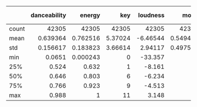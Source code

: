 |       |   danceability |       energy |         key |    loudness |         mode |   speechiness |   acousticness |   instrumentalness |     liveness |      valence |      tempo |   duration_ms |   time_signature |   Unnamed: 0 |
|:------|---------------:|-------------:|------------:|------------:|-------------:|--------------:|---------------:|-------------------:|-------------:|-------------:|-----------:|--------------:|-----------------:|-------------:|
| count |   42305        | 42305        | 42305       | 42305       | 42305        |  42305        |  42305         |       42305        | 42305        | 42305        | 42305      |         42305 |     42305        |     20780    |
| mean  |       0.639364 |     0.762516 |     5.37024 |    -6.46544 |     0.549462 |      0.136561 |      0.0961605 |           0.283048 |     0.214079 |     0.357101 |   147.474  |        250866 |         3.97258  |     10484    |
| std   |       0.156617 |     0.183823 |     3.66614 |     2.94117 |     0.497553 |      0.126168 |      0.170827  |           0.370791 |     0.175576 |     0.2332   |    23.8446 |        102958 |         0.268342 |      6052.36 |
| min   |       0.0651   |     0.000243 |     0       |   -33.357   |     0        |      0.0227   |      1.07e-06  |           0        |     0.0107   |     0.0187   |    57.967  |         25600 |         1        |         0    |
| 25%   |       0.524    |     0.632    |     1       |    -8.161   |     0        |      0.0491   |      0.00173   |           0        |     0.0996   |     0.161    |   129.931  |        179840 |         4        |      5255.75 |
| 50%   |       0.646    |     0.803    |     6       |    -6.234   |     1        |      0.0755   |      0.0164    |           0.00594  |     0.135    |     0.322    |   144.973  |        224760 |         4        |     10479.5  |
| 75%   |       0.766    |     0.923    |     9       |    -4.513   |     1        |      0.193    |      0.107     |           0.722    |     0.294    |     0.522    |   161.464  |        301133 |         4        |     15709.2  |
| max   |       0.988    |     1        |    11       |     3.148   |     1        |      0.946    |      0.988     |           0.989    |     0.988    |     0.988    |   220.29   |        913052 |         5        |     20999    |